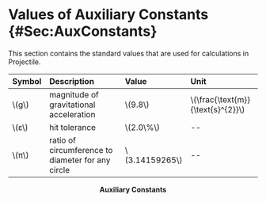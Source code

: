 # Values of Auxiliary Constants {#Sec:AuxConstants}

This section contains the standard values that are used for calculations in Projectile.

<div id="Table:TAuxConsts"></div>

|Symbol |Description                                      |Value           |Unit                               |
|:------|:------------------------------------------------|:---------------|:----------------------------------|
|\\(g\\)|magnitude of gravitational acceleration          |\\(9.8\\)       |\\(\frac{\text{m}}{\text{s}^{2}}\\)|
|\\(ε\\)|hit tolerance                                    |\\(2.0\\%\\)    |--                                 |
|\\(π\\)|ratio of circumference to diameter for any circle|\\(3.14159265\\)|--                                 |

**<p align="center">Auxiliary Constants</p>**
